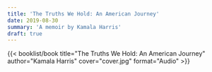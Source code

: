```yaml
---
title: 'The Truths We Hold: An American Journey'
date: 2019-08-30
summary: 'A memoir by Kamala Harris'
draft: true
---
```


{{< booklist/book
title="The Truths We Hold: An American Journey"
author="Kamala Harris"
cover="cover.jpg"
format="Audio" >}}
